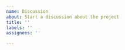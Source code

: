 ```yaml
---
name: Discussion
about: Start a discussion about the project
title: ''
labels: ''
assignees: ''

---
```

